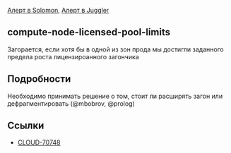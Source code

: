 [Алерт в Solomon](https://solomon.yandex-team.ru/admin/projects/yandexcloud/alerts?text=licensed_pool), [Алерт в Juggler](https://juggler.yandex-team.ru/raw_events/?query=service%3Dcompute-node-licensed-pool-limits)

## compute-node-licensed-pool-limits
Загорается, если хотя бы в одной из зон прода мы достигли заданного предела роста лицензироанного загончика

## Подробности
Необходимо принимать решение о том, стоит ли расширять загон или дефрагментировать (@mbobrov, @prolog)

## Ссылки
- [CLOUD-70748](https://st.yandex-team.ru/CLOUD-70748)
